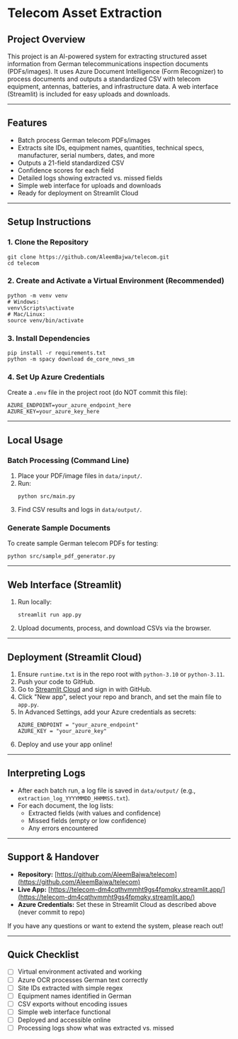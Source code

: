 # Telecom Asset Extraction

## Project Overview
This project is an AI-powered system for extracting structured asset information from German telecommunications inspection documents (PDFs/images). It uses Azure Document Intelligence (Form Recognizer) to process documents and outputs a standardized CSV with telecom equipment, antennas, batteries, and infrastructure data. A web interface (Streamlit) is included for easy uploads and downloads.

---

## Features
- Batch process German telecom PDFs/images
- Extracts site IDs, equipment names, quantities, technical specs, manufacturer, serial numbers, dates, and more
- Outputs a 21-field standardized CSV
- Confidence scores for each field
- Detailed logs showing extracted vs. missed fields
- Simple web interface for uploads and downloads
- Ready for deployment on Streamlit Cloud

---

## Setup Instructions

### 1. Clone the Repository
```
git clone https://github.com/AleemBajwa/telecom.git
cd telecom
```

### 2. Create and Activate a Virtual Environment (Recommended)
```
python -m venv venv
# Windows:
venv\Scripts\activate
# Mac/Linux:
source venv/bin/activate
```

### 3. Install Dependencies
```
pip install -r requirements.txt
python -m spacy download de_core_news_sm
```

### 4. Set Up Azure Credentials
Create a `.env` file in the project root (do NOT commit this file):
```
AZURE_ENDPOINT=your_azure_endpoint_here
AZURE_KEY=your_azure_key_here
```

---

## Local Usage

### Batch Processing (Command Line)
1. Place your PDF/image files in `data/input/`.
2. Run:
   ```
   python src/main.py
   ```
3. Find CSV results and logs in `data/output/`.

### Generate Sample Documents
To create sample German telecom PDFs for testing:
```
python src/sample_pdf_generator.py
```

---

## Web Interface (Streamlit)
1. Run locally:
   ```
   streamlit run app.py
   ```
2. Upload documents, process, and download CSVs via the browser.

---

## Deployment (Streamlit Cloud)
1. Ensure `runtime.txt` is in the repo root with `python-3.10` or `python-3.11`.
2. Push your code to GitHub.
3. Go to [Streamlit Cloud](https://streamlit.io/cloud) and sign in with GitHub.
4. Click "New app", select your repo and branch, and set the main file to `app.py`.
5. In Advanced Settings, add your Azure credentials as secrets:
   ```
   AZURE_ENDPOINT = "your_azure_endpoint"
   AZURE_KEY = "your_azure_key"
   ```
6. Deploy and use your app online!

---

## Interpreting Logs
- After each batch run, a log file is saved in `data/output/` (e.g., `extraction_log_YYYYMMDD_HHMMSS.txt`).
- For each document, the log lists:
  - Extracted fields (with values and confidence)
  - Missed fields (empty or low confidence)
  - Any errors encountered

---

## Support & Handover
- **Repository:** [https://github.com/AleemBajwa/telecom](https://github.com/AleemBajwa/telecom)
- **Live App:** [https://telecom-dm4cqthvmmht9gs4fpmqky.streamlit.app/](https://telecom-dm4cqthvmmht9gs4fpmqky.streamlit.app/)
- **Azure Credentials:** Set these in Streamlit Cloud as described above (never commit to repo)

If you have any questions or want to extend the system, please reach out!

---

## Quick Checklist
- [ ] Virtual environment activated and working
- [ ] Azure OCR processes German text correctly
- [ ] Site IDs extracted with simple regex
- [ ] Equipment names identified in German
- [ ] CSV exports without encoding issues
- [ ] Simple web interface functional
- [ ] Deployed and accessible online
- [ ] Processing logs show what was extracted vs. missed 